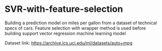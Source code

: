 # SVR-with-feature-selection
Building a prediction model on miles per gallon from a dataset of technical specs of cars.
Feature selection with wrapper method is used before building support vector regression machine learning model

Dataset link:
https://archive.ics.uci.edu/ml/datasets/auto+mpg
